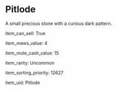 # Pitlode

A small precious stone with a curious dark pattern.

item_can_sell: True

item_mews_value: 4

item_mole_cash_value: 15

item_rarity: Uncommon

item_sorting_priority: 12627

item_uid: Pitlode